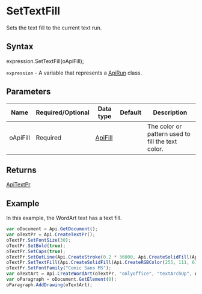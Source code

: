 # SetTextFill

Sets the text fill to the current text run.

## Syntax

expression.SetTextFill(oApiFill);

`expression` - A variable that represents a [ApiRun](../ApiRun.md) class.

## Parameters

| **Name** | **Required/Optional** | **Data type** | **Default** | **Description** |
| ------------- | ------------- | ------------- | ------------- | ------------- |
| oApiFill | Required | [ApiFill](../../ApiFill/ApiFill.md) |  | The color or pattern used to fill the text color. |

## Returns

[ApiTextPr](../../ApiTextPr/ApiTextPr.md)

## Example

In this example, the WordArt text has a text fill.

```javascript
var oDocument = Api.GetDocument();
var oTextPr = Api.CreateTextPr();
oTextPr.SetFontSize(30);
oTextPr.SetBold(true);
oTextPr.SetCaps(true);
oTextPr.SetOutLine(Api.CreateStroke(0.2 * 36000, Api.CreateSolidFill(Api.CreateRGBColor(51, 51, 51))));
oTextPr.SetTextFill(Api.CreateSolidFill(Api.CreateRGBColor(255, 111, 61)));
oTextPr.SetFontFamily("Comic Sans MS");
var oTextArt = Api.CreateWordArt(oTextPr, "onlyoffice", "textArchUp", null, null, 0, 150 * 36000, 50 * 36000);
var oParagraph = oDocument.GetElement(0);
oParagraph.AddDrawing(oTextArt);
```
